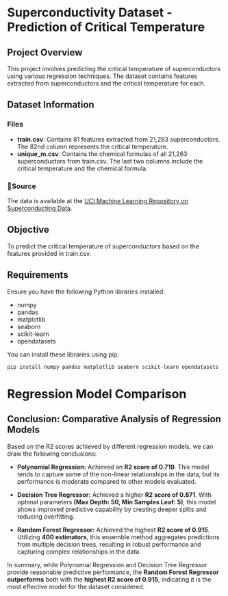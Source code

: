 
# Superconductivity Dataset - Prediction of Critical Temperature

## Project Overview
This project involves predicting the critical temperature of superconductors using various regression techniques. The dataset contains features extracted from superconductors and the critical temperature for each.

## Dataset Information
### Files
- **train.csv**: Contains 81 features extracted from 21,263 superconductors. The 82nd column represents the critical temperature.
- **unique_m.csv**: Contains the chemical formulas of all 21,263 superconductors from train.csv. The last two columns include the critical temperature and the chemical formula.

### 🔗Source
The data is available at the [UCI Machine Learning Repository on Superconducting Data](https://archive.ics.uci.edu/ml/datasets/Superconductivty+Data).

## Objective
To predict the critical temperature of superconductors based on the features provided in train.csv.

## Requirements
Ensure you have the following Python libraries installed:
- numpy
- pandas
- matplotlib
- seaborn
- scikit-learn
- opendatasets

You can install these libraries using pip:
```
pip install numpy pandas matplotlib seaborn scikit-learn opendatasets
```



# Regression Model Comparison

## Conclusion: Comparative Analysis of Regression Models

Based on the R2 scores achieved by different regression models, we can draw the following conclusions:

- **Polynomial Regression:** Achieved an **R2 score of 0.719**. This model tends to capture some of the non-linear relationships in the data, but its performance is moderate compared to other models evaluated.

- **Decision Tree Regressor:** Achieved a higher **R2 score of 0.871**. With optimal parameters **(Max Depth: 50, Min Samples Leaf: 5)**, this model shows improved predictive capability by creating deeper splits and reducing overfitting.

- **Random Forest Regressor:** Achieved the highest **R2 score of 0.915**. Utilizing **400 estimators**, this ensemble method aggregates predictions from multiple decision trees, resulting in robust performance and capturing complex relationships in the data.

In summary, while Polynomial Regression and Decision Tree Regressor provide reasonable predictive performance, the **Random Forest Regressor outperforms** both with the **highest R2 score of 0.915**, indicating it is the most effective model for the dataset considered.
